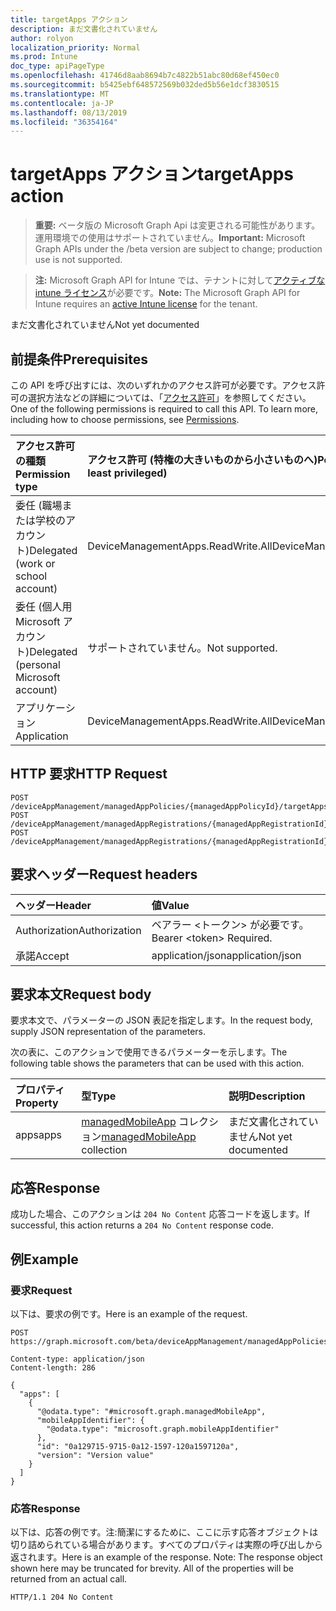 ```yaml
---
title: targetApps アクション
description: まだ文書化されていません
author: rolyon
localization_priority: Normal
ms.prod: Intune
doc_type: apiPageType
ms.openlocfilehash: 41746d8aab8694b7c4822b51abc80d68ef450ec0
ms.sourcegitcommit: b5425ebf648572569b032ded5b56e1dcf3830515
ms.translationtype: MT
ms.contentlocale: ja-JP
ms.lasthandoff: 08/13/2019
ms.locfileid: "36354164"
---
```

# <a name="targetapps-action"></a><span data-ttu-id="ec304-103">targetApps アクション</span><span class="sxs-lookup"><span data-stu-id="ec304-103">targetApps action</span></span>

> <span data-ttu-id="ec304-104">**重要:** ベータ版の Microsoft Graph Api は変更される可能性があります。運用環境での使用はサポートされていません。</span><span class="sxs-lookup"><span data-stu-id="ec304-104">**Important:** Microsoft Graph APIs under the /beta version are subject to change; production use is not supported.</span></span>

> <span data-ttu-id="ec304-105">**注:** Microsoft Graph API for Intune では、テナントに対して[アクティブな intune ライセンス](https://go.microsoft.com/fwlink/?linkid=839381)が必要です。</span><span class="sxs-lookup"><span data-stu-id="ec304-105">**Note:** The Microsoft Graph API for Intune requires an [active Intune license](https://go.microsoft.com/fwlink/?linkid=839381) for the tenant.</span></span>

<span data-ttu-id="ec304-106">まだ文書化されていません</span><span class="sxs-lookup"><span data-stu-id="ec304-106">Not yet documented</span></span>

## <a name="prerequisites"></a><span data-ttu-id="ec304-107">前提条件</span><span class="sxs-lookup"><span data-stu-id="ec304-107">Prerequisites</span></span>
<span data-ttu-id="ec304-p101">この API を呼び出すには、次のいずれかのアクセス許可が必要です。アクセス許可の選択方法などの詳細については、「[アクセス許可](/graph/permissions-reference)」を参照してください。</span><span class="sxs-lookup"><span data-stu-id="ec304-p101">One of the following permissions is required to call this API. To learn more, including how to choose permissions, see [Permissions](/graph/permissions-reference).</span></span>

|<span data-ttu-id="ec304-110">アクセス許可の種類</span><span class="sxs-lookup"><span data-stu-id="ec304-110">Permission type</span></span>|<span data-ttu-id="ec304-111">アクセス許可 (特権の大きいものから小さいものへ)</span><span class="sxs-lookup"><span data-stu-id="ec304-111">Permissions (from most to least privileged)</span></span>|
|:---|:---|
|<span data-ttu-id="ec304-112">委任 (職場または学校のアカウント)</span><span class="sxs-lookup"><span data-stu-id="ec304-112">Delegated (work or school account)</span></span>|<span data-ttu-id="ec304-113">DeviceManagementApps.ReadWrite.All</span><span class="sxs-lookup"><span data-stu-id="ec304-113">DeviceManagementApps.ReadWrite.All</span></span>|
|<span data-ttu-id="ec304-114">委任 (個人用 Microsoft アカウント)</span><span class="sxs-lookup"><span data-stu-id="ec304-114">Delegated (personal Microsoft account)</span></span>|<span data-ttu-id="ec304-115">サポートされていません。</span><span class="sxs-lookup"><span data-stu-id="ec304-115">Not supported.</span></span>|
|<span data-ttu-id="ec304-116">アプリケーション</span><span class="sxs-lookup"><span data-stu-id="ec304-116">Application</span></span>|<span data-ttu-id="ec304-117">DeviceManagementApps.ReadWrite.All</span><span class="sxs-lookup"><span data-stu-id="ec304-117">DeviceManagementApps.ReadWrite.All</span></span>|

## <a name="http-request"></a><span data-ttu-id="ec304-118">HTTP 要求</span><span class="sxs-lookup"><span data-stu-id="ec304-118">HTTP Request</span></span>
<!-- {
  "blockType": "ignored"
}
-->
``` http
POST /deviceAppManagement/managedAppPolicies/{managedAppPolicyId}/targetApps
POST /deviceAppManagement/managedAppRegistrations/{managedAppRegistrationId}/appliedPolicies/{managedAppPolicyId}/targetApps
POST /deviceAppManagement/managedAppRegistrations/{managedAppRegistrationId}/intendedPolicies/{managedAppPolicyId}/targetApps
```

## <a name="request-headers"></a><span data-ttu-id="ec304-119">要求ヘッダー</span><span class="sxs-lookup"><span data-stu-id="ec304-119">Request headers</span></span>
|<span data-ttu-id="ec304-120">ヘッダー</span><span class="sxs-lookup"><span data-stu-id="ec304-120">Header</span></span>|<span data-ttu-id="ec304-121">値</span><span class="sxs-lookup"><span data-stu-id="ec304-121">Value</span></span>|
|:---|:---|
|<span data-ttu-id="ec304-122">Authorization</span><span class="sxs-lookup"><span data-stu-id="ec304-122">Authorization</span></span>|<span data-ttu-id="ec304-123">ベアラー &lt;トークン&gt; が必要です。</span><span class="sxs-lookup"><span data-stu-id="ec304-123">Bearer &lt;token&gt; Required.</span></span>|
|<span data-ttu-id="ec304-124">承諾</span><span class="sxs-lookup"><span data-stu-id="ec304-124">Accept</span></span>|<span data-ttu-id="ec304-125">application/json</span><span class="sxs-lookup"><span data-stu-id="ec304-125">application/json</span></span>|

## <a name="request-body"></a><span data-ttu-id="ec304-126">要求本文</span><span class="sxs-lookup"><span data-stu-id="ec304-126">Request body</span></span>
<span data-ttu-id="ec304-127">要求本文で、パラメーターの JSON 表記を指定します。</span><span class="sxs-lookup"><span data-stu-id="ec304-127">In the request body, supply JSON representation of the parameters.</span></span>

<span data-ttu-id="ec304-128">次の表に、このアクションで使用できるパラメーターを示します。</span><span class="sxs-lookup"><span data-stu-id="ec304-128">The following table shows the parameters that can be used with this action.</span></span>

|<span data-ttu-id="ec304-129">プロパティ</span><span class="sxs-lookup"><span data-stu-id="ec304-129">Property</span></span>|<span data-ttu-id="ec304-130">型</span><span class="sxs-lookup"><span data-stu-id="ec304-130">Type</span></span>|<span data-ttu-id="ec304-131">説明</span><span class="sxs-lookup"><span data-stu-id="ec304-131">Description</span></span>|
|:---|:---|:---|
|<span data-ttu-id="ec304-132">apps</span><span class="sxs-lookup"><span data-stu-id="ec304-132">apps</span></span>|<span data-ttu-id="ec304-133">[managedMobileApp](../resources/intune-mam-managedmobileapp.md) コレクション</span><span class="sxs-lookup"><span data-stu-id="ec304-133">[managedMobileApp](../resources/intune-mam-managedmobileapp.md) collection</span></span>|<span data-ttu-id="ec304-134">まだ文書化されていません</span><span class="sxs-lookup"><span data-stu-id="ec304-134">Not yet documented</span></span>|



## <a name="response"></a><span data-ttu-id="ec304-135">応答</span><span class="sxs-lookup"><span data-stu-id="ec304-135">Response</span></span>
<span data-ttu-id="ec304-136">成功した場合、このアクションは `204 No Content` 応答コードを返します。</span><span class="sxs-lookup"><span data-stu-id="ec304-136">If successful, this action returns a `204 No Content` response code.</span></span>

## <a name="example"></a><span data-ttu-id="ec304-137">例</span><span class="sxs-lookup"><span data-stu-id="ec304-137">Example</span></span>

### <a name="request"></a><span data-ttu-id="ec304-138">要求</span><span class="sxs-lookup"><span data-stu-id="ec304-138">Request</span></span>
<span data-ttu-id="ec304-139">以下は、要求の例です。</span><span class="sxs-lookup"><span data-stu-id="ec304-139">Here is an example of the request.</span></span>
``` http
POST https://graph.microsoft.com/beta/deviceAppManagement/managedAppPolicies/{managedAppPolicyId}/targetApps

Content-type: application/json
Content-length: 286

{
  "apps": [
    {
      "@odata.type": "#microsoft.graph.managedMobileApp",
      "mobileAppIdentifier": {
        "@odata.type": "microsoft.graph.mobileAppIdentifier"
      },
      "id": "0a129715-9715-0a12-1597-120a1597120a",
      "version": "Version value"
    }
  ]
}
```

### <a name="response"></a><span data-ttu-id="ec304-140">応答</span><span class="sxs-lookup"><span data-stu-id="ec304-140">Response</span></span>
<span data-ttu-id="ec304-p102">以下は、応答の例です。注:簡潔にするために、ここに示す応答オブジェクトは切り詰められている場合があります。すべてのプロパティは実際の呼び出しから返されます。</span><span class="sxs-lookup"><span data-stu-id="ec304-p102">Here is an example of the response. Note: The response object shown here may be truncated for brevity. All of the properties will be returned from an actual call.</span></span>
``` http
HTTP/1.1 204 No Content
```






